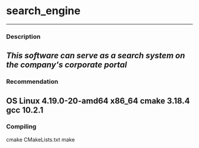 # search_engine
---
### Description
_This_ _software_ _can_ _serve_ _as_ _a_ _search_ _system_ _on_ _the_ _company's_ _corporate_ _portal_
---
### Recommendation
 OS Linux 4.19.0-20-amd64 x86_64
 cmake 3.18.4
 gcc 10.2.1
---
### Compiling
 cmake CMakeLists.txt
 make

